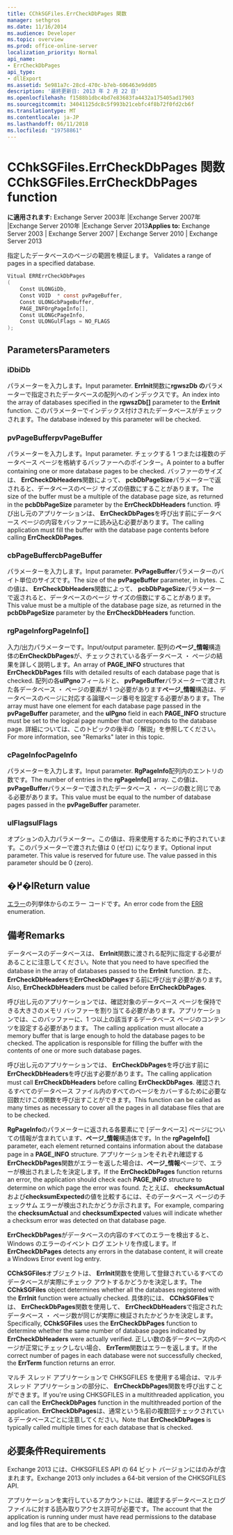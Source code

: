 ```yaml
---
title: CChkSGFiles.ErrCheckDbPages 関数
manager: sethgros
ms.date: 11/16/2014
ms.audience: Developer
ms.topic: overview
ms.prod: office-online-server
localization_priority: Normal
api_name:
- ErrCheckDbPages
api_type:
- dllExport
ms.assetid: 5e981a7c-28cd-470c-b7eb-606463e9dd05
description: '最終更新日: 2013 年 2 月 22 日'
ms.openlocfilehash: f1588b1dbc4bd7e83683fa4432a175405ad17903
ms.sourcegitcommit: 34041125dc8c5f993b21cebfc4f8b72f0fd2cb6f
ms.translationtype: MT
ms.contentlocale: ja-JP
ms.lasthandoff: 06/11/2018
ms.locfileid: "19758861"
---
```

# <a name="cchksgfileserrcheckdbpages-function"></a><span data-ttu-id="d884f-103">CChkSGFiles.ErrCheckDbPages 関数</span><span class="sxs-lookup"><span data-stu-id="d884f-103">CChkSGFiles.ErrCheckDbPages function</span></span>

<span data-ttu-id="d884f-104">**に適用されます:** Exchange Server 2003年 |Exchange Server 2007年 |Exchange Server 2010年 |Exchange Server 2013</span><span class="sxs-lookup"><span data-stu-id="d884f-104">**Applies to:** Exchange Server 2003 | Exchange Server 2007 | Exchange Server 2010 | Exchange Server 2013</span></span>
  
<span data-ttu-id="d884f-105">指定したデータベースのページの範囲を検証します。 </span><span class="sxs-lookup"><span data-stu-id="d884f-105">Validates a range of pages in a specified database.</span></span> 
  
```cs
Vitual ERRErrCheckDbPages  
(
    Const ULONGiDb,
    Const VOID  * const pvPageBuffer,
    Const ULONGcbPageBuffer,
    PAGE_INFOrgPageInfo[],
    Const ULONGcPageInfo,
    Const ULONGulFlags = NO_FLAGS
);

```

## <a name="parameters"></a><span data-ttu-id="d884f-106">Parameters</span><span class="sxs-lookup"><span data-stu-id="d884f-106">Parameters</span></span>

### <a name="idb"></a><span data-ttu-id="d884f-107">iDb</span><span class="sxs-lookup"><span data-stu-id="d884f-107">iDb</span></span>
  
<span data-ttu-id="d884f-108">パラメーターを入力します。</span><span class="sxs-lookup"><span data-stu-id="d884f-108">Input parameter.</span></span> <span data-ttu-id="d884f-109">**ErrInit**関数に**rgwszDb の**パラメーターで指定されたデータベースの配列へのインデックスです。</span><span class="sxs-lookup"><span data-stu-id="d884f-109">An index into the array of databases specified in the **rgwszDb[]** parameter to the **ErrInit** function.</span></span> <span data-ttu-id="d884f-110">このパラメーターでインデックス付けされたデータベースがチェックされます。</span><span class="sxs-lookup"><span data-stu-id="d884f-110">The database indexed by this parameter will be checked.</span></span> 
    
### <a name="pvpagebuffer"></a><span data-ttu-id="d884f-111">pvPageBuffer</span><span class="sxs-lookup"><span data-stu-id="d884f-111">pvPageBuffer</span></span> 
  
<span data-ttu-id="d884f-112">パラメーターを入力します。</span><span class="sxs-lookup"><span data-stu-id="d884f-112">Input parameter.</span></span> <span data-ttu-id="d884f-113">チェックする 1 つまたは複数のデータベース ページを格納するバッファーへのポインター。</span><span class="sxs-lookup"><span data-stu-id="d884f-113">A pointer to a buffer containing one or more database pages to be checked.</span></span> <span data-ttu-id="d884f-114">バッファーのサイズは、 **ErrCheckDbHeaders**関数によって、 **pcbDbPageSize**パラメーターで返されると、データベースのページ サイズの倍数にすることがあります。</span><span class="sxs-lookup"><span data-stu-id="d884f-114">The size of the buffer must be a multiple of the database page size, as returned in the **pcbDbPageSize** parameter by the **ErrCheckDbHeaders** function.</span></span> <span data-ttu-id="d884f-115">呼び出し元のアプリケーションは、 **ErrCheckDbPages**を呼び出す前にデータベース ページの内容をバッファーに読み込む必要があります。</span><span class="sxs-lookup"><span data-stu-id="d884f-115">The calling application must fill the buffer with the database page contents before calling **ErrCheckDbPages**.</span></span>
    
### <a name="cbpagebuffer"></a><span data-ttu-id="d884f-116">cbPageBuffer</span><span class="sxs-lookup"><span data-stu-id="d884f-116">cbPageBuffer</span></span>
  
<span data-ttu-id="d884f-117">パラメーターを入力します。</span><span class="sxs-lookup"><span data-stu-id="d884f-117">Input parameter.</span></span> <span data-ttu-id="d884f-118">**PvPageBuffer**パラメーターのバイト単位のサイズです。</span><span class="sxs-lookup"><span data-stu-id="d884f-118">The size of the **pvPageBuffer** parameter, in bytes.</span></span> <span data-ttu-id="d884f-119">この値は、 **ErrCheckDbHeaders**関数によって、 **pcbDbPageSize**パラメーターで返されると、データベースのページ サイズの倍数にすることがあります。</span><span class="sxs-lookup"><span data-stu-id="d884f-119">This value must be a multiple of the database page size, as returned in the **pcbDbPageSize** parameter by the **ErrCheckDbHeaders** function.</span></span> 
    
### <a name="rgpageinfo"></a><span data-ttu-id="d884f-120">rgPageInfo</span><span class="sxs-lookup"><span data-stu-id="d884f-120">rgPageInfo[]</span></span> 
  
<span data-ttu-id="d884f-121">入力/出力パラメーターです。</span><span class="sxs-lookup"><span data-stu-id="d884f-121">Input/output parameter.</span></span> <span data-ttu-id="d884f-122">配列の**ページ\_情報**構造体の**ErrCheckDbPages**が、チェックされている各データベース ・ ページの結果を詳しく説明します。</span><span class="sxs-lookup"><span data-stu-id="d884f-122">An array of **PAGE\_INFO** structures that **ErrCheckDbPages** fills with detailed results of each database page that is checked.</span></span> <span data-ttu-id="d884f-123">配列の各**ulPgno**フィールドと、 **pvPageBuffer**パラメーターで渡された各データベース ・ ページの要素が 1 つ必要があります**ページ\_情報**構造は、データベースのページに対応する論理ページ番号を設定する必要があります。</span><span class="sxs-lookup"><span data-stu-id="d884f-123">The array must have one element for each database page passed in the **pvPageBuffer** parameter, and the **ulPgno** field in each **PAGE\_INFO** structure must be set to the logical page number that corresponds to the database page.</span></span> <span data-ttu-id="d884f-124">詳細については、このトピックの後半の「解説」を参照してください。</span><span class="sxs-lookup"><span data-stu-id="d884f-124">For more information, see "Remarks" later in this topic.</span></span> 
    
### <a name="cpageinfo"></a><span data-ttu-id="d884f-125">cPageInfo</span><span class="sxs-lookup"><span data-stu-id="d884f-125">cPageInfo</span></span>
  
<span data-ttu-id="d884f-126">パラメーターを入力します。</span><span class="sxs-lookup"><span data-stu-id="d884f-126">Input parameter.</span></span> <span data-ttu-id="d884f-127">**RgPageInfo**配列内のエントリの数です。</span><span class="sxs-lookup"><span data-stu-id="d884f-127">The number of entries in the **rgPageInfo[]** array.</span></span> <span data-ttu-id="d884f-128">この値は、 **pvPageBuffer**パラメーターで渡されたデータベース ・ ページの数と同じである必要があります。</span><span class="sxs-lookup"><span data-stu-id="d884f-128">This value must be equal to the number of database pages passed in the **pvPageBuffer** parameter.</span></span> 
    
### <a name="ulflags"></a><span data-ttu-id="d884f-129">ulFlags</span><span class="sxs-lookup"><span data-stu-id="d884f-129">ulFlags</span></span> 
  
<span data-ttu-id="d884f-p106">オプションの入力パラメーター。この値は、将来使用するために予約されています。このパラメーターで渡された値は 0 (ゼロ) になります。</span><span class="sxs-lookup"><span data-stu-id="d884f-p106">Optional input parameter. This value is reserved for future use. The value passed in this parameter should be 0 (zero).</span></span>
    
## <a name="return-value"></a><span data-ttu-id="d884f-133">�߂�l</span><span class="sxs-lookup"><span data-stu-id="d884f-133">Return value</span></span>

<span data-ttu-id="d884f-134">[エラー](cchksgfiles-err-enumeration.md)の列挙体からのエラー コードです。</span><span class="sxs-lookup"><span data-stu-id="d884f-134">An error code from the [ERR](cchksgfiles-err-enumeration.md) enumeration.</span></span> 
  
## <a name="remarks"></a><span data-ttu-id="d884f-135">備考</span><span class="sxs-lookup"><span data-stu-id="d884f-135">Remarks</span></span>

<span data-ttu-id="d884f-136">データベースのデータベースは、 **ErrInit**関数に渡される配列に指定する必要があることに注意してください。</span><span class="sxs-lookup"><span data-stu-id="d884f-136">Note that you need to have specified the database in the array of databases passed to the **ErrInit** function.</span></span> <span data-ttu-id="d884f-137">また、 **ErrCheckDbHeaders**を**ErrCheckDbPages**する前に呼び出す必要があります。</span><span class="sxs-lookup"><span data-stu-id="d884f-137">Also, **ErrCheckDbHeaders** must be called before **ErrCheckDbPages**.</span></span>
  
<span data-ttu-id="d884f-p108">呼び出し元のアプリケーションでは、確認対象のデータベース ページを保持できる大きさのメモリ バッファーを割り当てる必要があります。アプリケーションでは、このバッファーに、1 つ以上の該当するデータベース ページのコンテンツを設定する必要があります。 </span><span class="sxs-lookup"><span data-stu-id="d884f-p108">The calling application must allocate a memory buffer that is large enough to hold the database pages to be checked. The application is responsible for filling the buffer with the contents of one or more such database pages.</span></span> 
  
<span data-ttu-id="d884f-140">呼び出し元のアプリケーションでは、 **ErrCheckDbPages**を呼び出す前に**ErrCheckDbHeaders**を呼び出す必要があります。</span><span class="sxs-lookup"><span data-stu-id="d884f-140">The calling application must call **ErrCheckDbHeaders** before calling **ErrCheckDbPages**.</span></span> <span data-ttu-id="d884f-141">確認されるすべてのデータベース ファイル内のすべてのページをカバーするために必要な回数だけこの関数を呼び出すことができます。</span><span class="sxs-lookup"><span data-stu-id="d884f-141">This function can be called as many times as necessary to cover all the pages in all database files that are to be checked.</span></span>
  
<span data-ttu-id="d884f-142">**RgPageInfo**のパラメーターに返される各要素にで [データベース] ページについての情報が含まれています、**ページ\_情報**構造体です。</span><span class="sxs-lookup"><span data-stu-id="d884f-142">In the **rgPageInfo[]** parameter, each element returned contains information about the database page in a **PAGE\_INFO** structure.</span></span> <span data-ttu-id="d884f-143">アプリケーションをそれぞれ確認する**ErrCheckDbPages**関数がエラーを返した場合は、**ページ\_情報**ページで、エラーが検出されましたを決定します。</span><span class="sxs-lookup"><span data-stu-id="d884f-143">If the **ErrCheckDbPages** function returns an error, the application should check each **PAGE\_INFO** structure to determine on which page the error was found.</span></span> <span data-ttu-id="d884f-144">たとえば、 **checksumActual**および**checksumExpected**の値を比較するには、そのデータベース ページのチェックサム エラーが検出されたかどうか示されます。</span><span class="sxs-lookup"><span data-stu-id="d884f-144">For example, comparing the **checksumActual** and **checksumExpected** values will indicate whether a checksum error was detected on that database page.</span></span> 
  
<span data-ttu-id="d884f-145">**ErrCheckDbPages**がデータベースの内容のすべてのエラーを検出すると、Windows のエラーのイベント ログ エントリを作成します。</span><span class="sxs-lookup"><span data-stu-id="d884f-145">If **ErrCheckDbPages** detects any errors in the database content, it will create a Windows Error event log entry.</span></span> 
  
<span data-ttu-id="d884f-146">**CChkSGFiles**オブジェクトは、 **ErrInit**関数を使用して登録されているすべてのデータベースが実際にチェック アウトするかどうかを決定します。</span><span class="sxs-lookup"><span data-stu-id="d884f-146">The **CChkSGFiles** object determines whether all the databases registered with the **ErrInit** function were actually checked.</span></span> <span data-ttu-id="d884f-147">具体的には、 **CChkSGFiles**では、 **ErrCheckDbPages**関数を使用して、 **ErrCheckDbHeaders**で指定されたデータベース ・ ページ数が同じが実際に検証されたかどうかを決定します。</span><span class="sxs-lookup"><span data-stu-id="d884f-147">Specifically, **CChkSGFiles** uses the **ErrCheckDbPages** function to determine whether the same number of database pages indicated by **ErrCheckDbHeaders** were actually verified.</span></span> <span data-ttu-id="d884f-148">正しい数の各データベース内のページが正常にチェックしない場合、 **ErrTerm**関数はエラーを返します。</span><span class="sxs-lookup"><span data-stu-id="d884f-148">If the correct number of pages in each database were not successfully checked, the **ErrTerm** function returns an error.</span></span> 
  
<span data-ttu-id="d884f-149">マルチ スレッド アプリケーションで CHKSGFILES を使用する場合は、マルチ スレッド アプリケーションの部分に、 **ErrCheckDbPages**関数を呼び出すことができます。</span><span class="sxs-lookup"><span data-stu-id="d884f-149">If you're using CHKSGFILES in a multithreaded application, you can call the **ErrCheckDbPages** function in the multithreaded portion of the application.</span></span> <span data-ttu-id="d884f-150">**ErrCheckDbPages**は、通常という名前の複数回チェックされているデータベースごとに注意してください。</span><span class="sxs-lookup"><span data-stu-id="d884f-150">Note that **ErrCheckDbPages** is typically called multiple times for each database that is checked.</span></span> 
  
## <a name="requirements"></a><span data-ttu-id="d884f-151">必要条件</span><span class="sxs-lookup"><span data-stu-id="d884f-151">Requirements</span></span>

<span data-ttu-id="d884f-152">Exchange 2013 には、CHKSGFILES API の 64 ビット バージョンにはのみが含まれます。</span><span class="sxs-lookup"><span data-stu-id="d884f-152">Exchange 2013 only includes a 64-bit version of the CHKSGFILES API.</span></span>
  
<span data-ttu-id="d884f-153">アプリケーションを実行しているアカウントには、確認するデータベースとログ ファイルに対する読み取りアクセス許可が必要です。</span><span class="sxs-lookup"><span data-stu-id="d884f-153">The account that the application is running under must have read permissions to the database and log files that are to be checked.</span></span>
  

